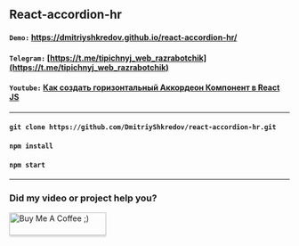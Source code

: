 ## React-accordion-hr

#### `Demo:` https://dmitriyshkredov.github.io/react-accordion-hr/

#### `Telegram:` [https://t.me/tipichnyj_web_razrabotchik](https://t.me/tipichnyj_web_razrabotchik)

#### `Youtube:` [Как создать горизонтальный Аккордеон Компонент в React JS](https://youtu.be/Khlyl5kyNek)

---

#### `git clone https://github.com/DmitriyShkredov/react-accordion-hr.git`

#### `npm install`

#### `npm start`

---

### Did my video or project help you?

<a href="https://www.buymeacoffee.com/DmitriyShkredov" target="_blank"><img src="https://www.buymeacoffee.com/assets/img/custom_images/orange_img.png" alt="Buy Me A Coffee ;)" style="height: 41px !important;width: 174px !important;box-shadow: 0px 3px 2px 0px rgba(190, 190, 190, 0.5) !important;-webkit-box-shadow: 0px 3px 2px 0px rgba(190, 190, 190, 0.5) !important;" ></a>
